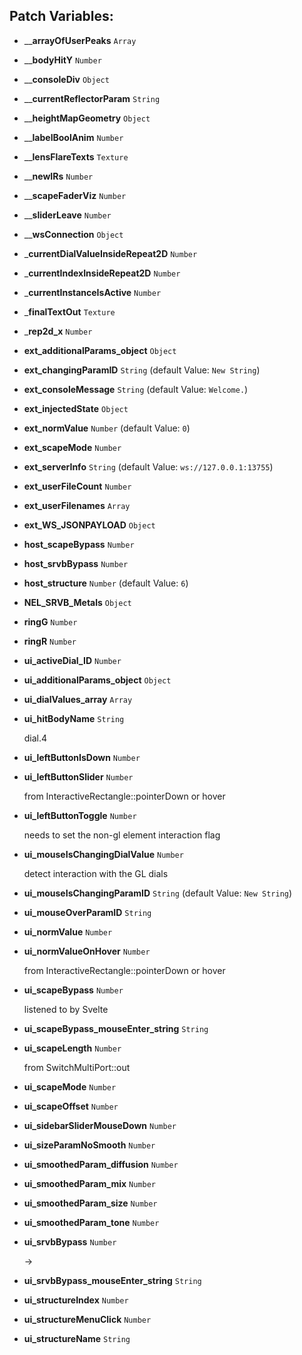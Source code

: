 ## Patch Variables:

* ____arrayOfUserPeaks__ ```Array```
* ____bodyHitY__ ```Number```
* ____consoleDiv__ ```Object```
* ____currentReflectorParam__ ```String```
* ____heightMapGeometry__ ```Object```
* ____labelBoolAnim__ ```Number```
* ____lensFlareTexts__ ```Texture```
* ____newIRs__ ```Number```
* ____scapeFaderViz__ ```Number```
* ____sliderLeave__ ```Number```
* ____wsConnection__ ```Object```
* ___currentDialValueInsideRepeat2D__ ```Number```
* ___currentIndexInsideRepeat2D__ ```Number```
* ___currentInstanceIsActive__ ```Number```
* ___finalTextOut__ ```Texture```
* ___rep2d_x__ ```Number```
* __ext_additionalParams_object__ ```Object```
* __ext_changingParamID__ ```String``` (default Value: `New String`)
* __ext_consoleMessage__ ```String``` (default Value: `Welcome.`)
* __ext_injectedState__ ```Object```
* __ext_normValue__ ```Number``` (default Value: `0`)
* __ext_scapeMode__ ```Number```
* __ext_serverInfo__ ```String``` (default Value: `ws://127.0.0.1:13755`)
* __ext_userFileCount__ ```Number```
* __ext_userFilenames__ ```Array```
* __ext_WS_JSONPAYLOAD__ ```Object```
* __host_scapeBypass__ ```Number```
* __host_srvbBypass__ ```Number```
* __host_structure__ ```Number``` (default Value: `6`)
* __NEL_SRVB_Metals__ ```Object```
* __ringG__ ```Number```
* __ringR__ ```Number```
* __ui_activeDial_ID__ ```Number```
* __ui_additionalParams_object__ ```Object```
* __ui_dialValues_array__ ```Array```
* __ui_hitBodyName__ ```String```

  dial.4

* __ui_leftButtonIsDown__ ```Number```
* __ui_leftButtonSlider__ ```Number```

  from InteractiveRectangle::pointerDown or hover

* __ui_leftButtonToggle__ ```Number```

  needs to set the non-gl element
  interaction flag

* __ui_mouseIsChangingDialValue__ ```Number```

  detect interaction with the GL dials

* __ui_mouseIsChangingParamID__ ```String``` (default Value: `New String`)
* __ui_mouseOverParamID__ ```String```
* __ui_normValue__ ```Number```
* __ui_normValueOnHover__ ```Number```

  from InteractiveRectangle::pointerDown or hover

* __ui_scapeBypass__ ```Number```

  listened to by Svelte

* __ui_scapeBypass_mouseEnter_string__ ```String```
* __ui_scapeLength__ ```Number```

  from SwitchMultiPort::out

* __ui_scapeMode__ ```Number```
* __ui_scapeOffset__ ```Number```
* __ui_sidebarSliderMouseDown__ ```Number```
* __ui_sizeParamNoSmooth__ ```Number```
* __ui_smoothedParam_diffusion__ ```Number```
* __ui_smoothedParam_mix__ ```Number```
* __ui_smoothedParam_size__ ```Number```
* __ui_smoothedParam_tone__ ```Number```
* __ui_srvbBypass__ ```Number```

  ->

* __ui_srvbBypass_mouseEnter_string__ ```String```
* __ui_structureIndex__ ```Number```
* __ui_structureMenuClick__ ```Number```
* __ui_structureName__ ```String```

